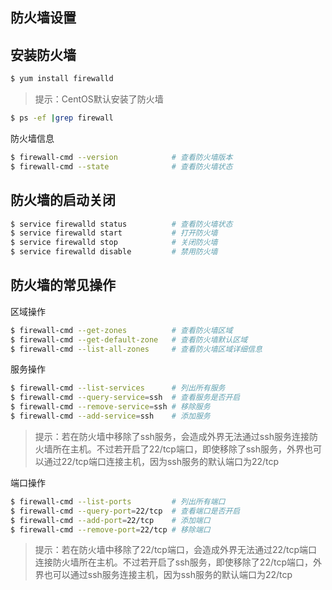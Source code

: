 ## 防火墙设置

## 安装防火墙

```bash
$ yum install firewalld
```

> 提示：CentOS默认安装了防火墙

```bash
$ ps -ef |grep firewall
```

防火墙信息

```bash
$ firewall-cmd --version			# 查看防火墙版本
$ firewall-cmd --state				# 查看防火墙状态
```

## 防火墙的启动关闭

```bash
$ service firewalld status			# 查看防火墙状态
$ service firewalld start			# 打开防火墙
$ service firewalld stop			# 关闭防火墙
$ service firewalld disable			# 禁用防火墙
```

## 防火墙的常见操作

区域操作

```bash
$ firewall-cmd --get-zones			# 查看防火墙区域
$ firewall-cmd --get-default-zone	# 查看防火墙默认区域
$ firewall-cmd --list-all-zones		# 查看防火墙区域详细信息
```

服务操作

```bash
$ firewall-cmd --list-services		# 列出所有服务
$ firewall-cmd --query-service=ssh	# 查看服务是否开启
$ firewall-cmd --remove-service=ssh	# 移除服务
$ firewall-cmd --add-service=ssh	# 添加服务
```

> 提示：若在防火墙中移除了ssh服务，会造成外界无法通过ssh服务连接防火墙所在主机。不过若开启了22/tcp端口，即使移除了ssh服务，外界也可以通过22/tcp端口连接主机，因为ssh服务的默认端口为22/tcp

端口操作

```bash
$ firewall-cmd --list-ports			# 列出所有端口
$ firewall-cmd --query-port=22/tcp	# 查看端口是否开启
$ firewall-cmd --add-port=22/tcp	# 添加端口
$ firewall-cmd --remove-port=22/tcp	# 移除端口
```

> 提示：若在防火墙中移除了22/tcp端口，会造成外界无法通过22/tcp端口连接防火墙所在主机。不过若开启了ssh服务，即使移除了22/tcp端口，外界也可以通过ssh服务连接主机，因为ssh服务的默认端口为22/tcp